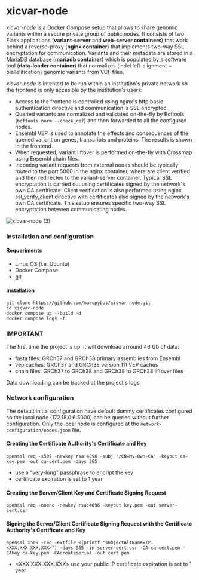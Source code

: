 # xicvar-node

*xicvar-node* is a Docker Compose setup that allows to share genomic variants within a secure private group of public nodes. It consists of two Flask applications (**variant-server** and **web-server containers**) that work behind a reverse-proxy (**nginx container**) that implements two-way SSL encryptation for communication. Variants and their metadata are stored in a MariaDB database (**mariadb container**) which is populated by a software tool (**data-loader container**) that normalizes (indel left-alignment + biallelification) genomic variants from VCF files.

*xicvar-node* is intented to be run within an institution's private network so the frontend is only accesible by the institution's users:
- Access to the frontend is controlled using nginx's http basic authentication directive and communication is SSL encrypted.
- Queried variants are normalized and validated on-the-fly by Bcftools (`bcftools norm --check_ref`) and then forwarded to all the configured nodes.
- Ensembl VEP is used to annotate the effects and consequences of the queried variant on genes, transcripts and proteins. The results is shown in the frontend.
- When requested, variant liftover is performed on-the-fly with Crossmap using Ensembl chain files.
- Incoming variant requests from external nodes should be typically routed to the port 5000 in the nginx container, where are client verified and then redirected to the variant-server container. Typical SSL encryptation is carried out using certificates signed by the network's own CA certificate. Client verification is also performed using nginx ssl_verify_client directive with certificates also signed by the network's own CA certificate. This setup ensures specific two-way SSL encryptation between communicating nodes.

![xicvar-node (3)](https://github.com/marcpybus/xicvar-node/assets/12168869/b3c3478c-45c0-45a3-a859-29bde28f2185)

### Installation and configuration
#### Requeriments
- Linux OS (i.e. Ubuntu)
- Docker Compose
- git

#### Installation
```console
git clone https://github.com/marcpybus/xicvar-node.git
cd xicvar-node
docker compose up --build -d
docker compose logs -f
```
### IMPORTANT
The first time the project is up, it will download arround 46 Gb of data:
- fasta files: GRCh37 and GRCh38 primary assemblies from Ensembl
- vep caches: GRCh37 and GRCh38 version 111 VEP caches
- chain files: GRCh37 to GRCh38 and GRCh38 to GRCh38 liftover files

Data downloading can be tracked at the project's logs

### Network configuration
The default initial configuration have default dummy certificates configured so the local node (172.18.0.6:5000) can be queried without further configuration.
Only the local node is configured at the `network-configuration/nodes.json` file.

#### Creating the Certificate Authority's Certificate and Key
```console
openssl req -x509 -newkey rsa:4096 -subj '/CN=My-Own-CA' -keyout ca-key.pem -out ca-cert.pem -days 365
```
- use a "very-long" passphrase to encript the key
- certificate expiration is set to 1 year

#### Creating the Server/Client Key and Certificate Signing Request
```console
openssl req -noenc -newkey rsa:4096 -keyout key.pem -out server-cert.csr
```
#### Signing the Server/Client Certificate Signing Request with the Certificate Authority's Certificate and Key
```console
openssl x509 -req -extfile <(printf "subjectAltName=IP:<XXX.XXX.XXX.XXX>") -days 365 -in server-cert.csr -CA ca-cert.pem -CAkey ca-key.pem -CAcreateserial -out cert.pem
```
- <XXX.XXX.XXX.XXX> use your public IP 
 certificate expiration is set to 1 year
